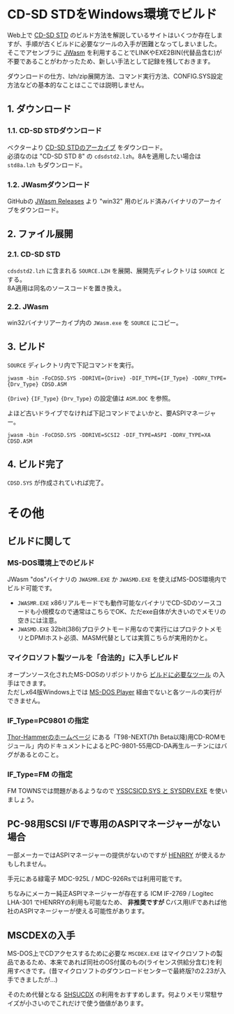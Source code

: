 # CD-SD STDをWindows環境でビルド
Web上で [CD-SD STD](https://www.vector.co.jp/soft/dos/hardware/se000298.html) のビルド方法を解説しているサイトはいくつか存在しますが、手順が古くビルドに必要なツールの入手が困難となってしまいました。  
そこでアセンブラに [JWasm](https://github.com/Baron-von-Riedesel/JWasm) を利用することでLINKやEXE2BIN(代替品含む)が不要であることがわかったため、新しい手法として記録を残しておきます。

ダウンロードの仕方、lzh/zip展開方法、コマンド実行方法、CONFIG.SYS設定方法などの基本的なことはここでは説明しません。

## 1. ダウンロード
### 1.1. CD-SD STDダウンロード
ベクターより [CD-SD STDのアーカイブ](https://www.vector.co.jp/soft/dl/dos/hardware/se000298.html) をダウンロード。  
必須なのは "CD-SD STD 8" の `cdsdstd2.lzh`。8Aを適用したい場合は `std8a.lzh` もダウンロード。

### 1.2. JWasmダウンロード
GitHubの [JWasm Releases](https://github.com/Baron-von-Riedesel/JWasm/releases) より "win32" 用のビルド済みバイナリのアーカイブをダウンロード。

## 2. ファイル展開
### 2.1. CD-SD STD
`cdsdstd2.lzh` に含まれる `SOURCE.LZH` を展開、展開先ディレクトリは `SOURCE` とする。  
8A適用は同名のソースコードを置き換え。

### 2.2. JWasm
win32バイナリアーカイブ内の `JWasm.exe` を `SOURCE` にコピー。

## 3. ビルド
`SOURCE` ディレクトリ内で下記コマンドを実行。

```
jwasm -bin -FoCDSD.SYS -DDRIVE={Drive} -DIF_TYPE={IF_Type} -DDRV_TYPE={Drv_Type} CDSD.ASM
```

`{Drive}` `{IF_Type}` `{Drv_Type}` の設定値は `ASM.DOC` を参照。

よほど古いドライブでなければ下記コマンドでよいかと、要ASPIマネージャー。

```
jwasm -bin -FoCDSD.SYS -DDRIVE=SCSI2 -DIF_TYPE=ASPI -DDRV_TYPE=XA CDSD.ASM
```

## 4. ビルド完了
`CDSD.SYS` が作成されていれば完了。

# その他
## ビルドに関して
### MS-DOS環境上でのビルド
JWasm "dos"バイナリの `JWASMR.EXE` か `JWASMD.EXE` を使えばMS-DOS環境内でビルド可能です。

- `JWASMR.EXE` x86リアルモードでも動作可能なバイナリでCD-SDのソースコードも小規模なので通常はこちらでOK、ただexe自体が大きいのでメモリの空きには注意。  
- `JWASMD.EXE` 32bit(386)プロテクトモード用なので実行にはプロテクトメモリとDPMIホスト必須、MASM代替としては実質こちらが実用的かと。

### マイクロソフト製ツールを「合法的」に入手しビルド
オープンソース化されたMS-DOSのリポジトリから [ビルドに必要なツール](https://github.com/microsoft/MS-DOS/tree/main/v4.0/src/TOOLS) の入手はできます。  
ただしx64版Windows上では [MS-DOS Player](http://takeda-toshiya.my.coocan.jp/msdos/) 経由でないと各ツールの実行ができません。

### IF_Type=PC9801 の指定
[Thor-Hammerのホームページ](https://akiyuki.boy.jp/old/t98next/midi/) にある「T98-NEXT(7th Beta以降)用CD-ROMモジュール」内のドキュメントによるとPC-9801-55用CD-DA再生ルーチンにはバグがあるとのこと。

### IF_Type=FM の指定
FM TOWNSでは問題があるようなので [YSSCSICD.SYS と SYSDRV.EXE](http://ysflight.in.coocan.jp/FM/towns/internalCDROM/YSSCSICD_J.html) を使いましょう。

## PC-98用SCSI I/Fで専用のASPIマネージャーがない場合
一部メーカーではASPIマネージャーの提供がないのですが [HENRRY](https://www.vector.co.jp/soft/dos/hardware/se000679.html) が使えるかもしれません。

手元にある緑電子 MDC-925L / MDC-926Rsでは利用可能です。

ちなみにメーカー純正ASPIマネージャーが存在する ICM IF-2769 / Logitec LHA-301 でHENRRYの利用も可能なため、 **非推奨ですが** Cバス用I/Fであれば他社のASPIマネージャーが使える可能性があります。

## MSCDEXの入手
MS-DOS上でCDアクセスするために必要な `MSCDEX.EXE` はマイクロソフトの製品であるため、本来であれば同社のOS付属のもの(ライセンス供給分含む)を利用すべきです。(昔マイクロソフトのダウンロードセンターで最終版?の2.23が入手できましたが…)

そのため代替となる [SHSUCDX](http://adoxa.altervista.org/shsucdx/) の利用をおすすめします。何よりメモリ常駐サイズが小さいのでこれだけで使う価値があります。
